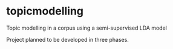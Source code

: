 # topicmodelling
Topic modelling in a corpus using a semi-supervised LDA model

Project planned to be developed in three phases.
